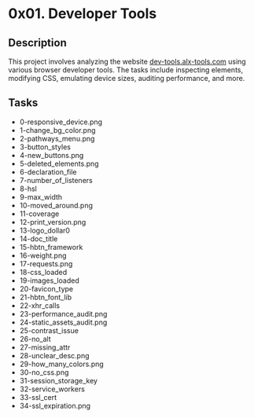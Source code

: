 # 0x01. Developer Tools

## Description
This project involves analyzing the website [dev-tools.alx-tools.com](https://dev-tools.alx-tools.com/) using various browser developer tools. The tasks include inspecting elements, modifying CSS, emulating device sizes, auditing performance, and more.

## Tasks
- 0-responsive_device.png
- 1-change_bg_color.png
- 2-pathways_menu.png
- 3-button_styles
- 4-new_buttons.png
- 5-deleted_elements.png
- 6-declaration_file
- 7-number_of_listeners
- 8-hsl
- 9-max_width
- 10-moved_around.png
- 11-coverage
- 12-print_version.png
- 13-logo_dollar0
- 14-doc_title
- 15-hbtn_framework
- 16-weight.png
- 17-requests.png
- 18-css_loaded
- 19-images_loaded
- 20-favicon_type
- 21-hbtn_font_lib
- 22-xhr_calls
- 23-performance_audit.png
- 24-static_assets_audit.png
- 25-contrast_issue
- 26-no_alt
- 27-missing_attr
- 28-unclear_desc.png
- 29-how_many_colors.png
- 30-no_css.png
- 31-session_storage_key
- 32-service_workers
- 33-ssl_cert
- 34-ssl_expiration.png
